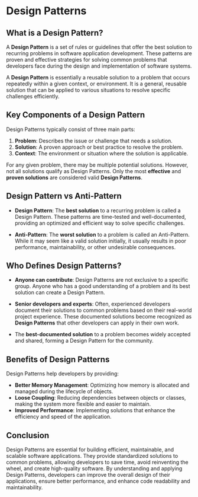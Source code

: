 # Design Patterns

## What is a Design Pattern?

A **Design Pattern** is a set of rules or guidelines that offer the best solution to recurring problems in software application development. These patterns are proven and effective strategies for solving common problems that developers face during the design and implementation of software systems.

A **Design Pattern** is essentially a reusable solution to a problem that occurs repeatedly within a given context, or environment. It is a general, reusable solution that can be applied to various situations to resolve specific challenges efficiently.

## Key Components of a Design Pattern

Design Patterns typically consist of three main parts:

1. **Problem**: Describes the issue or challenge that needs a solution.
2. **Solution**: A proven approach or best practice to resolve the problem.
3. **Context**: The environment or situation where the solution is applicable.

For any given problem, there may be multiple potential solutions. However, not all solutions qualify as Design Patterns. Only the most **effective** and **proven solutions** are considered valid **Design Patterns**.

## Design Pattern vs Anti-Pattern

- **Design Pattern**: The **best solution** to a recurring problem is called a Design Pattern. These patterns are time-tested and well-documented, providing an optimized and efficient way to solve specific challenges.
  
- **Anti-Pattern**: The **worst solution** to a problem is called an Anti-Pattern. While it may seem like a valid solution initially, it usually results in poor performance, maintainability, or other undesirable consequences.

## Who Defines Design Patterns?

- **Anyone can contribute**: Design Patterns are not exclusive to a specific group. Anyone who has a good understanding of a problem and its best solution can create a Design Pattern.
  
- **Senior developers and experts**: Often, experienced developers document their solutions to common problems based on their real-world project experience. These documented solutions become recognized as **Design Patterns** that other developers can apply in their own work.
  
- The **best-documented solution** to a problem becomes widely accepted and shared, forming a Design Pattern for the community.

## Benefits of Design Patterns

Design Patterns help developers by providing:

- **Better Memory Management**: Optimizing how memory is allocated and managed during the lifecycle of objects.
- **Loose Coupling**: Reducing dependencies between objects or classes, making the system more flexible and easier to maintain.
- **Improved Performance**: Implementing solutions that enhance the efficiency and speed of the application.

## Conclusion

Design Patterns are essential for building efficient, maintainable, and scalable software applications. They provide standardized solutions to common problems, allowing developers to save time, avoid reinventing the wheel, and create high-quality software. By understanding and applying Design Patterns, developers can improve the overall design of their applications, ensure better performance, and enhance code readability and maintainability.

